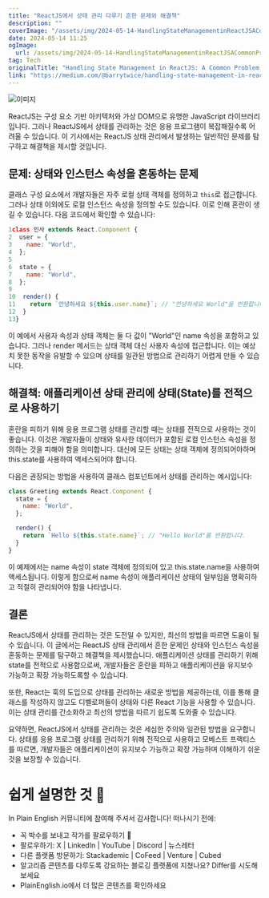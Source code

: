 ```yaml
---
title: "ReactJS에서 상태 관리 다루기 흔한 문제와 해결책"
description: ""
coverImage: "/assets/img/2024-05-14-HandlingStateManagementinReactJSACommonProblemandSolution_0.png"
date: 2024-05-14 11:25
ogImage: 
  url: /assets/img/2024-05-14-HandlingStateManagementinReactJSACommonProblemandSolution_0.png
tag: Tech
originalTitle: "Handling State Management in ReactJS: A Common Problem and Solution"
link: "https://medium.com/@barrytwice/handling-state-management-in-reactjs-a-common-problem-and-solution-e67576db1812"
---
```



![이미지](/assets/img/2024-05-14-HandlingStateManagementinReactJSACommonProblemandSolution_0.png)

ReactJS는 구성 요소 기반 아키텍처와 가상 DOM으로 유명한 JavaScript 라이브러리입니다. 그러나 ReactJS에서 상태를 관리하는 것은 응용 프로그램이 복잡해질수록 어려울 수 있습니다. 이 기사에서는 ReactJS 상태 관리에서 발생하는 일반적인 문제를 탐구하고 해결책을 제시할 것입니다.

## 문제: 상태와 인스턴스 속성을 혼동하는 문제

클래스 구성 요소에서 개발자들은 자주 로컬 상태 객체를 정의하고 `this`로 접근합니다. 그러나 상태 이외에도 로컬 인스턴스 속성을 정의할 수도 있습니다. 이로 인해 혼란이 생길 수 있습니다. 다음 코드에서 확인할 수 있습니다:



```js
1class 인사 extends React.Component { 
2  user = { 
3    name: "World", 
4  };
5
6  state = { 
7    name: "World", 
8  };
9
10  render() { 
11    return `안녕하세요 ${this.user.name}`; // "안녕하세요 World"을 반환합니다.
12  }
13}
```

이 예에서 사용자 속성과 상태 객체는 둘 다 값이 "World"인 name 속성을 포함하고 있습니다. 그러나 render 메서드는 상태 객체 대신 사용자 속성에 접근합니다. 이는 예상치 못한 동작을 유발할 수 있으며 상태를 일관된 방법으로 관리하기 어렵게 만들 수 있습니다. 

## 해결책: 애플리케이션 상태 관리에 상태(State)를 전적으로 사용하기



혼란을 피하기 위해 응용 프로그램 상태를 관리할 때는 상태를 전적으로 사용하는 것이 좋습니다. 이것은 개발자들이 상태와 유사한 데이터가 포함된 로컬 인스턴스 속성을 정의하는 것을 피해야 함을 의미합니다. 대신에 모든 상태는 상태 객체에 정의되어야하며 this.state를 사용하여 액세스되어야 합니다.

다음은 권장되는 방법을 사용하여 클래스 컴포넌트에서 상태를 관리하는 예시입니다:

```js
class Greeting extends React.Component { 
  state = { 
    name: "World", 
  };

  render() { 
    return `Hello ${this.state.name}`; // "Hello World"를 반환합니다.
  }
}
```




이 예제에서는 name 속성이 state 객체에 정의되어 있고 this.state.name을 사용하여 액세스됩니다. 이렇게 함으로써 name 속성이 애플리케이션 상태의 일부임을 명확히하고 적절히 관리되어야 함을 나타냅니다.

## 결론

ReactJS에서 상태를 관리하는 것은 도전일 수 있지만, 최선의 방법을 따르면 도움이 될 수 있습니다. 이 글에서는 ReactJS 상태 관리에서 흔한 문제인 상태와 인스턴스 속성을 혼동하는 문제를 탐구하고 해결책을 제시했습니다. 애플리케이션 상태를 관리하기 위해 state를 전적으로 사용함으로써, 개발자들은 혼란을 피하고 애플리케이션을 유지보수 가능하고 확장 가능하도록할 수 있습니다.

또한, React는 훅의 도입으로 상태를 관리하는 새로운 방법을 제공하는데, 이를 통해 클래스를 작성하지 않고도 디벨로퍼들이 상태와 다른 React 기능을 사용할 수 있습니다. 이는 상태 관리를 간소화하고 최선의 방법을 따르기 쉽도록 도와줄 수 있습니다.



요약하면, ReactJS에서 상태를 관리하는 것은 세심한 주의와 일관된 방법을 요구합니다. 상태를 응용 프로그램 상태를 관리하기 위해 전적으로 사용하고 모베스트 프랙티스를 따르면, 개발자들은 애플리케이션이 유지보수 가능하고 확장 가능하며 이해하기 쉬운 것을 보장할 수 있습니다.

# 쉽게 설명한 것 🚀

In Plain English 커뮤니티에 참여해 주셔서 감사합니다! 떠나시기 전에:

- 꼭 박수를 보내고 작가를 팔로우하기 ️👏️️
- 팔로우하기: X | LinkedIn | YouTube | Discord | 뉴스레터
- 다른 플랫폼 방문하기: Stackademic | CoFeed | Venture | Cubed
- 알고리즘 콘텐츠를 다루도록 강요하는 블로깅 플랫폼에 지쳤나요? Differ를 시도해보세요
- PlainEnglish.io에서 더 많은 콘텐츠를 확인하세요